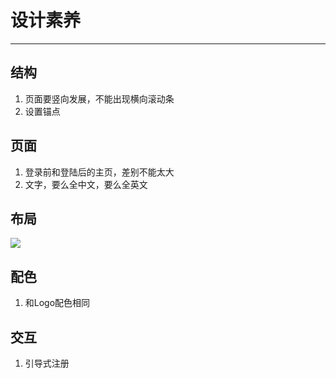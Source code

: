 # 设计素养
---
## 结构

1. 页面要竖向发展，不能出现横向滚动条
2. 设置锚点

## 页面

1. 登录前和登陆后的主页，差别不能太大
2. 文字，要么全中文，要么全英文

## 布局

![](http://og9d7ltx0.bkt.clouddn.com/EGH_AsyncJSAwait_Final-01.png)


## 配色

1. 和Logo配色相同



## 交互

1. 引导式注册









